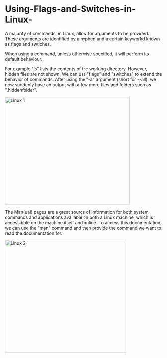 # Using-Flags-and-Switches-in-Linux-
A majority of commands, in Linux, allow for arguments to be provided. These arguments are identified by a hyphen and a certain keyworkd known as flags and swtiches. 

When using a command, unless otherwise specified, it will perform its default behaviour. 

For example "ls" lists the contents of the working directory. However, hidden files are not shown. 
We can use "flags" and "switches" to extend the behavior of commands. 
After using the "-a" argument (short for --all), we now suddenly have an output with a few more files and folders such as ".hiddenfolder". 

<img width="400" height="347" alt="Linux 1" src="https://github.com/user-attachments/assets/fc546b44-498d-4fa8-ae22-fa45b6e7b617" />

The Man(ual) pages are a great source of information for both system commands and applications available on both a Linux machine, which is accessibble on the machine itself and online. 
To access this documentation, we can use the "man" command and then provide the command we want to read the documentation for. 

<img width="389" height="362" alt="Linux 2" src="https://github.com/user-attachments/assets/dffd3cc2-4222-4fa8-a579-b600548d8cd6" />

